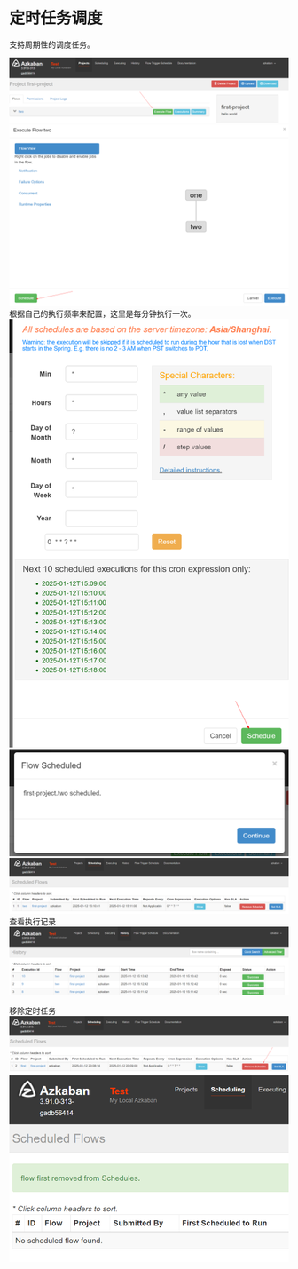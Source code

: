 # 定时任务调度

支持周期性的调度任务。

![](./images/03-定时任务调度_1736665708261.png)
![](./images/03-定时任务调度_1736665727904.png)
根据自己的执行频率来配置，这里是每分钟执行一次。
![](./images/03-定时任务调度_1736665795270.png)
![](./images/03-定时任务调度_1736665856739.png)
![](./images/03-定时任务调度_1736665873551.png)
查看执行记录
![](./images/03-定时任务调度_1736666042674.png)

移除定时任务
![](./images/03-定时任务调度_1736683712811.png)
![](./images/03-定时任务调度_1736683731351.png)

